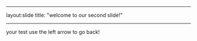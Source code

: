 ___
layout:slide
title: "welcome to our second slide!"
___
your test
use the left arrow to go back!
